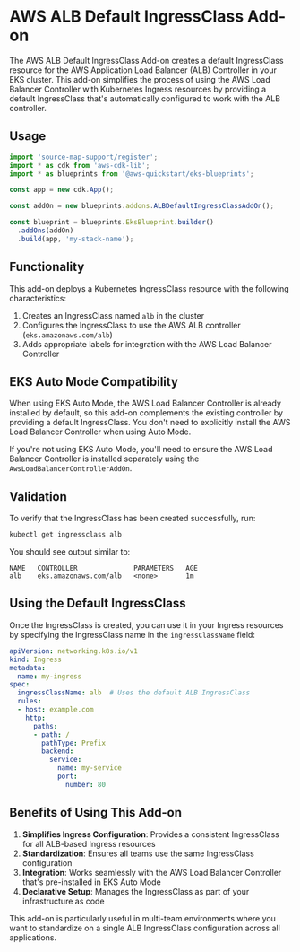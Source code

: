 # AWS ALB Default IngressClass Add-on

The AWS ALB Default IngressClass Add-on creates a default IngressClass resource for the AWS Application Load Balancer (ALB) Controller in your EKS cluster. This add-on simplifies the process of using the AWS Load Balancer Controller with Kubernetes Ingress resources by providing a default IngressClass that's automatically configured to work with the ALB controller.

## Usage

```typescript
import 'source-map-support/register';
import * as cdk from 'aws-cdk-lib';
import * as blueprints from '@aws-quickstart/eks-blueprints';

const app = new cdk.App();

const addOn = new blueprints.addons.ALBDefaultIngressClassAddOn();

const blueprint = blueprints.EksBlueprint.builder()
  .addOns(addOn)
  .build(app, 'my-stack-name');
```

## Functionality

This add-on deploys a Kubernetes IngressClass resource with the following characteristics:

1. Creates an IngressClass named `alb` in the cluster
2. Configures the IngressClass to use the AWS ALB controller (`eks.amazonaws.com/alb`)
3. Adds appropriate labels for integration with the AWS Load Balancer Controller

## EKS Auto Mode Compatibility

When using EKS Auto Mode, the AWS Load Balancer Controller is already installed by default, so this add-on complements the existing controller by providing a default IngressClass. You don't need to explicitly install the AWS Load Balancer Controller when using Auto Mode.

If you're not using EKS Auto Mode, you'll need to ensure the AWS Load Balancer Controller is installed separately using the `AwsLoadBalancerControllerAddOn`.

## Validation

To verify that the IngressClass has been created successfully, run:

```bash
kubectl get ingressclass alb
```

You should see output similar to:

```
NAME   CONTROLLER              PARAMETERS   AGE
alb    eks.amazonaws.com/alb   <none>       1m
```

## Using the Default IngressClass

Once the IngressClass is created, you can use it in your Ingress resources by specifying the IngressClass name in the `ingressClassName` field:

```yaml
apiVersion: networking.k8s.io/v1
kind: Ingress
metadata:
  name: my-ingress
spec:
  ingressClassName: alb  # Uses the default ALB IngressClass
  rules:
  - host: example.com
    http:
      paths:
      - path: /
        pathType: Prefix
        backend:
          service:
            name: my-service
            port:
              number: 80
```

## Benefits of Using This Add-on

1. **Simplifies Ingress Configuration**: Provides a consistent IngressClass for all ALB-based Ingress resources
2. **Standardization**: Ensures all teams use the same IngressClass configuration
3. **Integration**: Works seamlessly with the AWS Load Balancer Controller that's pre-installed in EKS Auto Mode
4. **Declarative Setup**: Manages the IngressClass as part of your infrastructure as code

This add-on is particularly useful in multi-team environments where you want to standardize on a single ALB IngressClass configuration across all applications.
